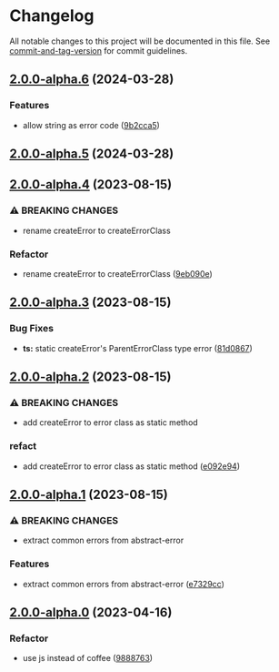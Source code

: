 # Changelog

All notable changes to this project will be documented in this file. See [commit-and-tag-version](https://github.com/absolute-version/commit-and-tag-version) for commit guidelines.

## [2.0.0-alpha.6](https://github.com/snowyu/abstract-error.js/compare/v2.0.0-alpha.5...v2.0.0-alpha.6) (2024-03-28)


### Features

* allow string as error code ([9b2cca5](https://github.com/snowyu/abstract-error.js/commit/9b2cca5a1000080ea2576364de2d2df819e98afd))

## [2.0.0-alpha.5](https://github.com/snowyu/abstract-error.js/compare/v2.0.0-alpha.4...v2.0.0-alpha.5) (2024-03-28)

## [2.0.0-alpha.4](https://github.com/snowyu/abstract-error.js/compare/v2.0.0-alpha.3...v2.0.0-alpha.4) (2023-08-15)


### ⚠ BREAKING CHANGES

* rename createError to createErrorClass

### Refactor

* rename createError to createErrorClass ([9eb090e](https://github.com/snowyu/abstract-error.js/commit/9eb090e8d1f83591cb74033966f09f78f1b9730c))

## [2.0.0-alpha.3](https://github.com/snowyu/abstract-error.js/compare/v2.0.0-alpha.2...v2.0.0-alpha.3) (2023-08-15)


### Bug Fixes

* **ts:** static createError's ParentErrorClass type error ([81d0867](https://github.com/snowyu/abstract-error.js/commit/81d0867d1a4de2e323e5eaecc0588e27c8cb9609))

## [2.0.0-alpha.2](https://github.com/snowyu/abstract-error.js/compare/v2.0.0-alpha.1...v2.0.0-alpha.2) (2023-08-15)


### ⚠ BREAKING CHANGES

* add createError to error class as static method

### refact

* add createError to error class as static method ([e092e94](https://github.com/snowyu/abstract-error.js/commit/e092e94272404162c30d7e69c9c365a729889018))

## [2.0.0-alpha.1](https://github.com/snowyu/abstract-error.js/compare/v2.0.0-alpha.0...v2.0.0-alpha.1) (2023-08-15)


### ⚠ BREAKING CHANGES

* extract common errors from abstract-error

### Features

* extract common errors from abstract-error ([e7329cc](https://github.com/snowyu/abstract-error.js/commit/e7329cc6d5347422768b7983bc4e91de6824d631))

## [2.0.0-alpha.0](https://github.com/snowyu/abstract-error.js/compare/v1.0.2...v2.0.0-alpha.0) (2023-04-16)


### Refactor

* use js instead of coffee ([9888763](https://github.com/snowyu/abstract-error.js/commit/9888763c15b862580aa757bd8cb63b896bc27f9e))
